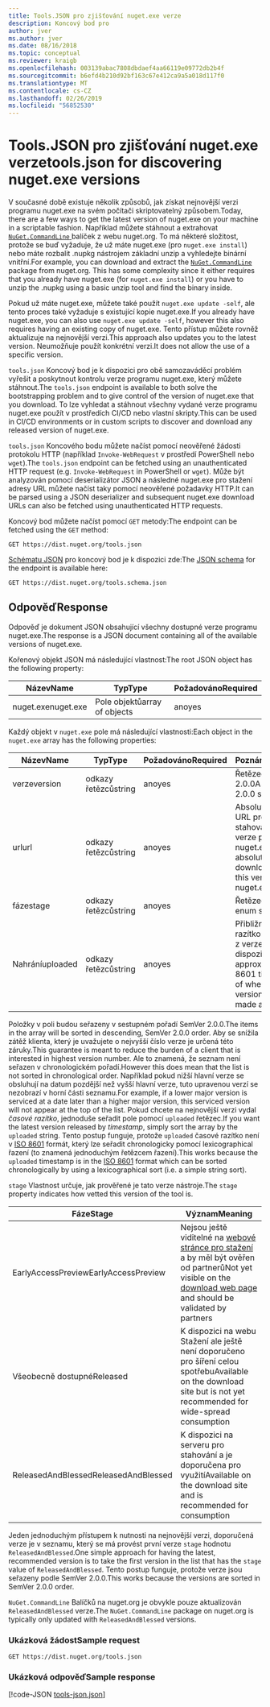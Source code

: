 ```yaml
---
title: Tools.JSON pro zjišťování nuget.exe verze
description: Koncový bod pro
author: jver
ms.author: jver
ms.date: 08/16/2018
ms.topic: conceptual
ms.reviewer: kraigb
ms.openlocfilehash: 003139abac7808dbdaef4aa66119e09772db2b4f
ms.sourcegitcommit: b6efd4b210d92bf163c67e412ca9a5a018d117f0
ms.translationtype: MT
ms.contentlocale: cs-CZ
ms.lasthandoff: 02/26/2019
ms.locfileid: "56852530"
---
```

# <a name="toolsjson-for-discovering-nugetexe-versions"></a><span data-ttu-id="d8058-103">Tools.JSON pro zjišťování nuget.exe verze</span><span class="sxs-lookup"><span data-stu-id="d8058-103">tools.json for discovering nuget.exe versions</span></span>

<span data-ttu-id="d8058-104">V současné době existuje několik způsobů, jak získat nejnovější verzi programu nuget.exe na svém počítači skriptovatelný způsobem.</span><span class="sxs-lookup"><span data-stu-id="d8058-104">Today, there are a few ways to get the latest version of nuget.exe on your machine in a scriptable fashion.</span></span> <span data-ttu-id="d8058-105">Například můžete stáhnout a extrahovat [ `NuGet.CommandLine` ](https://www.nuget.org/packages/NuGet.CommandLine/) balíček z webu nuget.org. To má některé složitost, protože se buď vyžaduje, že už máte nuget.exe (pro `nuget.exe install`) nebo máte rozbalit .nupkg nástrojem základní unzip a vyhledejte binární vnitřní.</span><span class="sxs-lookup"><span data-stu-id="d8058-105">For example, you can download and extract the [`NuGet.CommandLine`](https://www.nuget.org/packages/NuGet.CommandLine/) package from nuget.org. This has some complexity since it either requires that you already have nuget.exe (for `nuget.exe install`) or you have to unzip the .nupkg using a basic unzip tool and find the binary inside.</span></span>

<span data-ttu-id="d8058-106">Pokud už máte nuget.exe, můžete také použít `nuget.exe update -self`, ale tento proces také vyžaduje s existující kopie nuget.exe.</span><span class="sxs-lookup"><span data-stu-id="d8058-106">If you already have nuget.exe, you can also use `nuget.exe update -self`, however this also requires having an existing copy of nuget.exe.</span></span> <span data-ttu-id="d8058-107">Tento přístup můžete rovněž aktualizuje na nejnovější verzi.</span><span class="sxs-lookup"><span data-stu-id="d8058-107">This approach also updates you to the latest version.</span></span> <span data-ttu-id="d8058-108">Neumožňuje použít konkrétní verzi.</span><span class="sxs-lookup"><span data-stu-id="d8058-108">It does not allow the use of a specific version.</span></span>

<span data-ttu-id="d8058-109">`tools.json` Koncový bod je k dispozici pro obě samozaváděcí problém vyřešit a poskytnout kontrolu verze programu nuget.exe, který můžete stáhnout.</span><span class="sxs-lookup"><span data-stu-id="d8058-109">The `tools.json` endpoint is available to both solve the bootstrapping problem and to give control of the version of nuget.exe that you download.</span></span> <span data-ttu-id="d8058-110">To lze vyhledat a stáhnout všechny vydané verze programu nuget.exe použít v prostředích CI/CD nebo vlastní skripty.</span><span class="sxs-lookup"><span data-stu-id="d8058-110">This can be used in CI/CD environments or in custom scripts to discover and download any released version of nuget.exe.</span></span>

<span data-ttu-id="d8058-111">`tools.json` Koncového bodu můžete načíst pomocí neověřené žádosti protokolu HTTP (například `Invoke-WebRequest` v prostředí PowerShell nebo `wget`).</span><span class="sxs-lookup"><span data-stu-id="d8058-111">The `tools.json` endpoint can be fetched using an unauthenticated HTTP request (e.g. `Invoke-WebRequest` in PowerShell or `wget`).</span></span> <span data-ttu-id="d8058-112">Může být analyzován pomocí deserializátor JSON a následné nuget.exe pro stažení adresy URL můžete načíst taky pomocí neověřené požadavky HTTP.</span><span class="sxs-lookup"><span data-stu-id="d8058-112">It can be parsed using a JSON deserializer and subsequent nuget.exe download URLs can also be fetched using unauthenticated HTTP requests.</span></span>

<span data-ttu-id="d8058-113">Koncový bod můžete načíst pomocí `GET` metody:</span><span class="sxs-lookup"><span data-stu-id="d8058-113">The endpoint can be fetched using the `GET` method:</span></span>

    GET https://dist.nuget.org/tools.json

<span data-ttu-id="d8058-114">[Schématu JSON](http://json-schema.org/) pro koncový bod je k dispozici zde:</span><span class="sxs-lookup"><span data-stu-id="d8058-114">The [JSON schema](http://json-schema.org/) for the endpoint is available here:</span></span>

    GET https://dist.nuget.org/tools.schema.json

## <a name="response"></a><span data-ttu-id="d8058-115">Odpověď</span><span class="sxs-lookup"><span data-stu-id="d8058-115">Response</span></span>

<span data-ttu-id="d8058-116">Odpověď je dokument JSON obsahující všechny dostupné verze programu nuget.exe.</span><span class="sxs-lookup"><span data-stu-id="d8058-116">The response is a JSON document containing all of the available versions of nuget.exe.</span></span>

<span data-ttu-id="d8058-117">Kořenový objekt JSON má následující vlastnost:</span><span class="sxs-lookup"><span data-stu-id="d8058-117">The root JSON object has the following property:</span></span>

<span data-ttu-id="d8058-118">Název</span><span class="sxs-lookup"><span data-stu-id="d8058-118">Name</span></span>      | <span data-ttu-id="d8058-119">Typ</span><span class="sxs-lookup"><span data-stu-id="d8058-119">Type</span></span>             | <span data-ttu-id="d8058-120">Požadováno</span><span class="sxs-lookup"><span data-stu-id="d8058-120">Required</span></span>
--------- | ---------------- | --------
<span data-ttu-id="d8058-121">nuget.exe</span><span class="sxs-lookup"><span data-stu-id="d8058-121">nuget.exe</span></span> | <span data-ttu-id="d8058-122">Pole objektů</span><span class="sxs-lookup"><span data-stu-id="d8058-122">array of objects</span></span> | <span data-ttu-id="d8058-123">ano</span><span class="sxs-lookup"><span data-stu-id="d8058-123">yes</span></span>

<span data-ttu-id="d8058-124">Každý objekt v `nuget.exe` pole má následující vlastnosti:</span><span class="sxs-lookup"><span data-stu-id="d8058-124">Each object in the `nuget.exe` array has the following properties:</span></span>

<span data-ttu-id="d8058-125">Název</span><span class="sxs-lookup"><span data-stu-id="d8058-125">Name</span></span>     | <span data-ttu-id="d8058-126">Typ</span><span class="sxs-lookup"><span data-stu-id="d8058-126">Type</span></span>   | <span data-ttu-id="d8058-127">Požadováno</span><span class="sxs-lookup"><span data-stu-id="d8058-127">Required</span></span> | <span data-ttu-id="d8058-128">Poznámky</span><span class="sxs-lookup"><span data-stu-id="d8058-128">Notes</span></span>
-------- | ------ | -------- | -----
<span data-ttu-id="d8058-129">verze</span><span class="sxs-lookup"><span data-stu-id="d8058-129">version</span></span>  | <span data-ttu-id="d8058-130">odkazy řetězců</span><span class="sxs-lookup"><span data-stu-id="d8058-130">string</span></span> | <span data-ttu-id="d8058-131">ano</span><span class="sxs-lookup"><span data-stu-id="d8058-131">yes</span></span>      | <span data-ttu-id="d8058-132">Řetězec SemVer 2.0.0</span><span class="sxs-lookup"><span data-stu-id="d8058-132">A SemVer 2.0.0 string</span></span>
<span data-ttu-id="d8058-133">url</span><span class="sxs-lookup"><span data-stu-id="d8058-133">url</span></span>      | <span data-ttu-id="d8058-134">odkazy řetězců</span><span class="sxs-lookup"><span data-stu-id="d8058-134">string</span></span> | <span data-ttu-id="d8058-135">ano</span><span class="sxs-lookup"><span data-stu-id="d8058-135">yes</span></span>      | <span data-ttu-id="d8058-136">Absolutní adresa URL pro stahování tato verze programu nuget.exe</span><span class="sxs-lookup"><span data-stu-id="d8058-136">An absolute URL for downloading this version of nuget.exe</span></span>
<span data-ttu-id="d8058-137">fáze</span><span class="sxs-lookup"><span data-stu-id="d8058-137">stage</span></span>    | <span data-ttu-id="d8058-138">odkazy řetězců</span><span class="sxs-lookup"><span data-stu-id="d8058-138">string</span></span> | <span data-ttu-id="d8058-139">ano</span><span class="sxs-lookup"><span data-stu-id="d8058-139">yes</span></span>      | <span data-ttu-id="d8058-140">Řetězec výčtu</span><span class="sxs-lookup"><span data-stu-id="d8058-140">An enum string</span></span>
<span data-ttu-id="d8058-141">Nahrání</span><span class="sxs-lookup"><span data-stu-id="d8058-141">uploaded</span></span> | <span data-ttu-id="d8058-142">odkazy řetězců</span><span class="sxs-lookup"><span data-stu-id="d8058-142">string</span></span> | <span data-ttu-id="d8058-143">ano</span><span class="sxs-lookup"><span data-stu-id="d8058-143">yes</span></span>      | <span data-ttu-id="d8058-144">Přibližné časové razítko ISO 8601 z verze kdy byl k dispozici</span><span class="sxs-lookup"><span data-stu-id="d8058-144">An approximate ISO 8601 timestamp of when the version was made available</span></span>

<span data-ttu-id="d8058-145">Položky v poli budou seřazeny v sestupném pořadí SemVer 2.0.0.</span><span class="sxs-lookup"><span data-stu-id="d8058-145">The items in the array will be sorted in descending, SemVer 2.0.0 order.</span></span> <span data-ttu-id="d8058-146">Aby se snížila zátěž klienta, který je uvažujete o nejvyšší číslo verze je určená této záruky.</span><span class="sxs-lookup"><span data-stu-id="d8058-146">This guarantee is meant to reduce the burden of a client that is interested in highest version number.</span></span> <span data-ttu-id="d8058-147">Ale to znamená, že seznam není seřazen v chronologickém pořadí.</span><span class="sxs-lookup"><span data-stu-id="d8058-147">However this does mean that the list is not sorted in chronological order.</span></span> <span data-ttu-id="d8058-148">Například pokud nižší hlavní verze se obsluhují na datum pozdější než vyšší hlavní verze, tuto upravenou verzí se nezobrazí v horní části seznamu.</span><span class="sxs-lookup"><span data-stu-id="d8058-148">For example, if a lower major version is serviced at a date later than a higher major version, this serviced version will not appear at the top of the list.</span></span> <span data-ttu-id="d8058-149">Pokud chcete na nejnovější verzi vydal *časové razítko*, jednoduše seřadit pole pomocí `uploaded` řetězec.</span><span class="sxs-lookup"><span data-stu-id="d8058-149">If you want the latest version released by *timestamp*, simply sort the array by the `uploaded` string.</span></span> <span data-ttu-id="d8058-150">Tento postup funguje, protože `uploaded` časové razítko není v [ISO 8601](https://www.iso.org/iso-8601-date-and-time-format.html) formát, který lze seřadit chronologicky pomocí lexicographical řazení (to znamená jednoduchým řetězcem řazení).</span><span class="sxs-lookup"><span data-stu-id="d8058-150">This works because the `uploaded` timestamp is in the [ISO 8601](https://www.iso.org/iso-8601-date-and-time-format.html) format which can be sorted chronologically by using a lexicographical sort (i.e. a simple string sort).</span></span>

<span data-ttu-id="d8058-151">`stage` Vlastnost určuje, jak prověřené je tato verze nástroje.</span><span class="sxs-lookup"><span data-stu-id="d8058-151">The `stage` property indicates how vetted this version of the tool is.</span></span> 

<span data-ttu-id="d8058-152">Fáze</span><span class="sxs-lookup"><span data-stu-id="d8058-152">Stage</span></span>              | <span data-ttu-id="d8058-153">Význam</span><span class="sxs-lookup"><span data-stu-id="d8058-153">Meaning</span></span>
------------------ | ------
<span data-ttu-id="d8058-154">EarlyAccessPreview</span><span class="sxs-lookup"><span data-stu-id="d8058-154">EarlyAccessPreview</span></span> | <span data-ttu-id="d8058-155">Nejsou ještě viditelné na [webové stránce pro stažení](https://www.nuget.org/downloads) a by měl být ověřen od partnerů</span><span class="sxs-lookup"><span data-stu-id="d8058-155">Not yet visible on the [download web page](https://www.nuget.org/downloads) and should be validated by partners</span></span>
<span data-ttu-id="d8058-156">Všeobecně dostupné</span><span class="sxs-lookup"><span data-stu-id="d8058-156">Released</span></span>           | <span data-ttu-id="d8058-157">K dispozici na webu Stažení ale ještě není doporučeno pro šíření celou spotřebu</span><span class="sxs-lookup"><span data-stu-id="d8058-157">Available on the download site but is not yet recommended for wide-spread consumption</span></span>
<span data-ttu-id="d8058-158">ReleasedAndBlessed</span><span class="sxs-lookup"><span data-stu-id="d8058-158">ReleasedAndBlessed</span></span> | <span data-ttu-id="d8058-159">K dispozici na serveru pro stahování a je doporučena pro využití</span><span class="sxs-lookup"><span data-stu-id="d8058-159">Available on the download site and is recommended for consumption</span></span>

<span data-ttu-id="d8058-160">Jeden jednoduchým přístupem k nutnosti na nejnovější verzi, doporučená verze je v seznamu, který se má provést první verze `stage` hodnotu `ReleasedAndBlessed`.</span><span class="sxs-lookup"><span data-stu-id="d8058-160">One simple approach for having the latest, recommended version is to take the first version in the list that has the `stage` value of `ReleasedAndBlessed`.</span></span> <span data-ttu-id="d8058-161">Tento postup funguje, protože verze jsou seřazeny podle SemVer 2.0.0.</span><span class="sxs-lookup"><span data-stu-id="d8058-161">This works because the versions are sorted in SemVer 2.0.0 order.</span></span>

<span data-ttu-id="d8058-162">`NuGet.CommandLine` Balíčků na nuget.org je obvykle pouze aktualizován `ReleasedAndBlessed` verze.</span><span class="sxs-lookup"><span data-stu-id="d8058-162">The `NuGet.CommandLine` package on nuget.org is typically only updated with `ReleasedAndBlessed` versions.</span></span>

### <a name="sample-request"></a><span data-ttu-id="d8058-163">Ukázková žádost</span><span class="sxs-lookup"><span data-stu-id="d8058-163">Sample request</span></span>

    GET https://dist.nuget.org/tools.json

### <a name="sample-response"></a><span data-ttu-id="d8058-164">Ukázková odpověď</span><span class="sxs-lookup"><span data-stu-id="d8058-164">Sample response</span></span>

[!code-JSON [tools-json.json](./_data/tools-json.json)]
